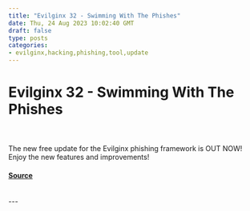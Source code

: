 ```yaml
---
title: "Evilginx 32 - Swimming With The Phishes"
date: Thu, 24 Aug 2023 10:02:40 GMT
draft: false
type: posts
categories: 
- evilginx,hacking,phishing,tool,update
---
```

# Evilginx 32 - Swimming With The Phishes

<br/>

<br/>
The new free update for the Evilginx phishing framework is OUT NOW! Enjoy the new features and improvements!

#### [Source](https://breakdev.org/evilginx-3-2/)

<br/>
---
